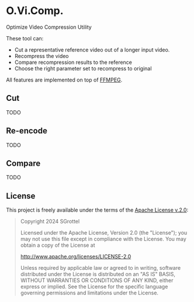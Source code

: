 # O.Vi.Comp.
Optimize Video Compression Utility

These tool can:
* Cut a representative reference video out of a longer input video.
* Recompress the video
* Compare recompression results to the reference
* Choose the right parameter set to recompress to original

All features are implemented on top of [FFMPEG](https://ffmpeg.org).

## Cut
TODO

## Re-encode
TODO

## Compare
TODO

## License
This project is freely available under the terms of the [Apache License v.2.0](LICENSE):

> Copyright 2024 SGrottel
>
> Licensed under the Apache License, Version 2.0 (the "License");
> you may not use this file except in compliance with the License.
> You may obtain a copy of the License at
>
> http://www.apache.org/licenses/LICENSE-2.0
>
> Unless required by applicable law or agreed to in writing, software
> distributed under the License is distributed on an "AS IS" BASIS,
> WITHOUT WARRANTIES OR CONDITIONS OF ANY KIND, either express or implied.
> See the License for the specific language governing permissions and
> limitations under the License.
